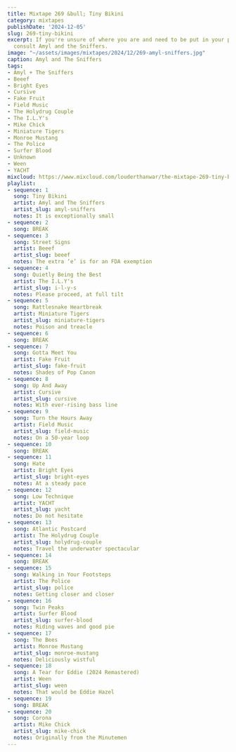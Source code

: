 ```yaml
---
title: Mixtape 269 &bull; Tiny Bikini
category: mixtapes
publishDate: '2024-12-05'
slug: 269-tiny-bikini
excerpt: If you're unsure of where you are and need to be put in your place quick,
  consult Amyl and the Sniffers.
image: "~/assets/images/mixtapes/2024/12/269-amyl-sniffers.jpg"
caption: Amyl and The Sniffers
tags:
- Amyl + The Sniffers
- Beeef
- Bright Eyes
- Cursive
- Fake Fruit
- Field Music
- The Holydrug Couple
- The I.L.Y's
- Mike Chick
- Miniature Tigers
- Monroe Mustang
- The Police
- Surfer Blood
- Unknown
- Ween
- YACHT
mixcloud: https://www.mixcloud.com/louderthanwar/the-mixtape-269-tiny-bikini-2024-12-05/
playlist:
- sequence: 1
  song: Tiny Bikini
  artist: Amyl and The Sniffers
  artist_slug: amyl-sniffers
  notes: It is exceptionally small
- sequence: 2
  song: BREAK
- sequence: 3
  song: Street Signs
  artist: Beeef
  artist_slug: beeef
  notes: The extra ‘e’ is for an FDA exemption
- sequence: 4
  song: Quietly Being the Best
  artist: The I.L.Y's
  artist_slug: i-l-y-s
  notes: Please proceed, at full tilt
- sequence: 5
  song: Rattlesnake Heartbreak
  artist: Miniature Tigers
  artist_slug: miniature-tigers
  notes: Poison and treacle
- sequence: 6
  song: BREAK
- sequence: 7
  song: Gotta Meet You
  artist: Fake Fruit
  artist_slug: fake-fruit
  notes: Shades of Pop Canon
- sequence: 8
  song: Up And Away
  artist: Cursive
  artist_slug: cursive
  notes: With ever-rising bass line
- sequence: 9
  song: Turn the Hours Away
  artist: Field Music
  artist_slug: field-music
  notes: On a 50-year loop
- sequence: 10
  song: BREAK
- sequence: 11
  song: Hate
  artist: Bright Eyes
  artist_slug: bright-eyes
  notes: At a steady pace
- sequence: 12
  song: Low Technique
  artist: YACHT
  artist_slug: yacht
  notes: Do not hesitate
- sequence: 13
  song: Atlantic Postcard
  artist: The Holydrug Couple
  artist_slug: holydrug-couple
  notes: Travel the underwater spectacular
- sequence: 14
  song: BREAK
- sequence: 15
  song: Walking in Your Footsteps
  artist: The Police
  artist_slug: police
  notes: Getting closer and closer
- sequence: 16
  song: Twin Peaks
  artist: Surfer Blood
  artist_slug: surfer-blood
  notes: Riding waves and good pie
- sequence: 17
  song: The Bees
  artist: Monroe Mustang
  artist_slug: monroe-mustang
  notes: Deliciously wistful
- sequence: 18
  song: A Tear for Eddie (2024 Remastered)
  artist: Ween
  artist_slug: ween
  notes: That would be Eddie Hazel
- sequence: 19
  song: BREAK
- sequence: 20
  song: Corona
  artist: Mike Chick
  artist_slug: mike-chick
  notes: Originally from the Minutemen
---
```


